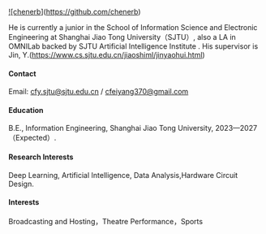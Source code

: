 [!\[chenerb](https://img.shields.io/badge/chenerb-github-blue?logo=github)](https://github.com/chenerb)

He is currently a junior in the School of Information Science and Electronic Engineering at Shanghai Jiao Tong University（SJTU）,
also a LA in OMNILab backed by SJTU Artificial Intelligence Institute .
His supervisor is Jin, Y.(https://www.cs.sjtu.edu.cn/jiaoshiml/jinyaohui.html)

#### Contact

Email: cfy.sjtu@sjtu.edu.cn  /  cfeiyang370@gmail.com

#### Education

B.E., Information Engineering, Shanghai Jiao Tong University, 2023—2027（Expected）.

#### Research Interests

Deep Learning, Artificial Intelligence, Data Analysis,Hardware Circuit Design.

#### Interests

Broadcasting and Hosting，Theatre Performance，Sports

